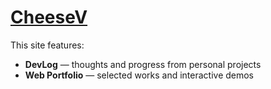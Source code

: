 # [CheeseV](https://cheesedongjin.github.io/CheeseV/)

This site features:

* **DevLog** — thoughts and progress from personal projects
* **Web Portfolio** — selected works and interactive demos

